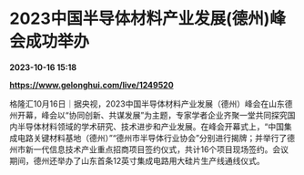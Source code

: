 # 2023中国半导体材料产业发展(德州)峰会成功举办

**2023-10-16 15:18**

**https://www.gelonghui.com/live/1249520**

格隆汇10月16日｜据央视，2023中国半导体材料产业发展（德州）峰会在山东德州开幕，峰会以“协同创新、共谋发展”为主题，专家学者企业齐聚一堂共同探究国内半导体材料领域的学术研究、技术进步和产业发展。在峰会开幕式上，“中国集成电路关键材料基地（德州）”“德州市半导体行业协会”分别进行揭牌；并举行了德州市新一代信息技术产业重点招商项目签约仪式，共计16个项目现场签约。会议期间，德州还举办了山东首条12英寸集成电路用大硅片生产线通线仪式。